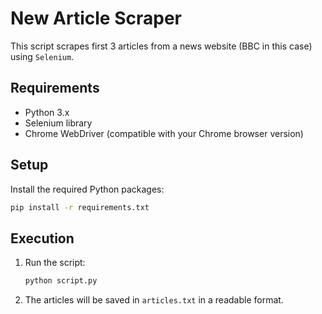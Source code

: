 # New Article Scraper

This script scrapes first 3 articles from a news website (BBC in this case) using `Selenium`.

## Requirements

- Python 3.x
- Selenium library
- Chrome WebDriver (compatible with your Chrome browser version)

## Setup

Install the required Python packages:

   ```bash
   pip install -r requirements.txt
   ```

## Execution

1. Run the script:

   ```bash
   python script.py
   ```

2. The articles will be saved in `articles.txt` in a readable format.

